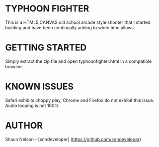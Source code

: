  # TYPHOON FIGHTER 

This is a HTML5 CANVAS old school arcade style shooter that I started building and have been continually adding to when time allows. 

# GETTING STARTED

Simply extract the zip file and open typhoonfighter.html in a compatible browser.

# KNOWN ISSUES

Safari exhibits choppy play, Chrome and Firefox do not exhibit this issue.
Audio looping is not 100%

# AUTHOR 

Shaun Nelson - [snndeveloper]
(https://github.com/snndeveloper)





